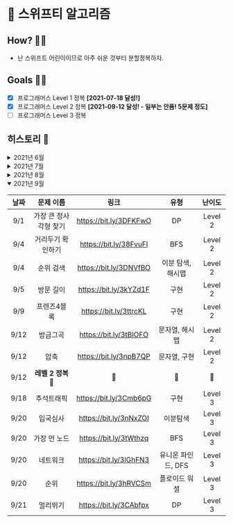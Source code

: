 # 🦅 스위프티 알고리즘

## How? 💁🏻

- 난 스위프트 어린이이므로 아주 쉬운 것부터 분할정복하자.

## Goals 🏃🏻

- [x] 프로그래머스 Level 1 정복 **[2021-07-18 달성!]**
- [x] 프로그래머스 Level 2 정복 **[2021-09-12 달성! - 일부는 안품! 5문제 정도]**
- [ ] 프로그래머스 Level 3 정복

## 히스토리 🐾

<details >
<summary>2021년 6월</summary>

| 날짜 |     문제 이름      |          링크          |    유형    | 난이도  |
| :--: | :----------------: | :--------------------: | :--------: | :-----: |
| 6/29 |   키패드 누르기    | https://bit.ly/3w0ELB7 |    구현    | Level 1 |
| 6/29 | 약수의 개수와 덧셈 | https://bit.ly/2UPtcjr | 구현, 수학 | Level 1 |
| 6/30 |      k번째 수      | https://bit.ly/2UhAIU4 |    구현    | Level 1 |

</details>

<details>
<summary>2021년 7월</summary>

| 날짜 |          문제 이름           |          링크          |       유형       | 난이도  |
| :--: | :--------------------------: | :--------------------: | :--------------: | :-----: |
| 7/1  |       직사각형 별찍기        | https://bit.ly/3waN9Os |       구현       | Level 1 |
| 7/13 |         음양 더하기          | https://bit.ly/3B7W1IH |       구현       | Level 1 |
| 7/14 |           모의고사           | https://bit.ly/3ki4D9j |     완전탐색     | Level 1 |
| 7/15 |     크레인 인형뽑기 게임     | https://bit.ly/2VKVZpR |    스택, 구현    | Level 1 |
| 7/16 |            체육복            | https://bit.ly/3xN3v1o |      그리디      | Level 1 |
| 7/17 |             내적             | https://bit.ly/3kx32N5 |       구현       | Level 1 |
| 7/17 |          소수만들기          | https://bit.ly/3xLMh4J |     완전탐색     | Level 1 |
| 7/17 |     순자 문자열과 영단어     | https://bit.ly/3kup3My |      문자열      | Level 1 |
| 7/17 |       신규 아이디 추천       | https://bit.ly/3z92H7g |   문자열, 구현   | Level 1 |
| 7/17 | 로또의 최고 순위와 최저 순위 | https://bit.ly/3xN3v1o |       구현       | Level 1 |
| 7/17 |         3진법 뒤집기         | https://bit.ly/3krUrv6 |       구현       | Level 1 |
| 7/17 |             예산             | https://bit.ly/3Bh3aqa |      그리디      | Level 1 |
| 7/17 |     두 개 뽑아서 더하기      | https://bit.ly/3ktt6c4 |  완전탐색, 해시  | Level 1 |
| 7/17 |     가운데 글자 가져오기     | https://bit.ly/3wMOmvC |      문자열      | Level 1 |
| 7/17 |            실패율            | https://bit.ly/3B5WJG6 |       구현       | Level 1 |
| 7/17 |    수박수박수박수박수박수    | https://bit.ly/3xHvHTr |       구현       | Level 1 |
| 7/17 |      문자열 다루기 기본      | https://bit.ly/2VXfvj7 |      문자열      | Level 1 |
| 7/17 |  나누어 떨어지는 숫자 배열   | https://bit.ly/3z6Cgzd |     배열처리     | Level 1 |
| 7/17 |           비밀지도           | https://bit.ly/3wGAbs8 | 문자열, 비트연산 | Level 1 |
| 7/17 |      두 정수 사이의 합       | https://bit.ly/3z4R0yD |       구현       | Level 1 |
| 7/17 |    문잘열 내 p와 y의 개수    | https://bit.ly/3hLnzfd |      문자열      | Level 1 |
| 7/17 |         행렬의 덧샘          | https://bit.ly/3wMGmLa |  구현, 배열처리  | Level 1 |
| 7/17 | 문자열 내림차순으로 배치하기 | https://bit.ly/3xPdrr8 |   문자열, 정렬   | Level 1 |
| 7/17 | 문자열 내 마음대로 정렬하기  | https://bit.ly/3B80afD |   문자열, 정렬   | Level 1 |
| 7/17 |           소수찾기           | https://bit.ly/3B82X8B |    수학, 구현    | Level 1 |
| 7/17 |    제일 작은 수 제거하기     | https://bit.ly/3hN1gFQ |  구현, 배열처리  | Level 1 |
| 7/17 |         짝수와 홀수          | https://bit.ly/3ksWfUB |       구현       | Level 1 |
| 7/17 |         평균 구하기          | https://bit.ly/2Ude8MH |       구현       | Level 1 |
| 7/17 |  정수 내림차순으로 배치하기  | https://bit.ly/3rfDxkN |       정렬       | Level 1 |
| 7/17 |        자릿수 더하기         | https://bit.ly/3ilB7wX |       구현       | Level 1 |
| 7/17 |     서울에서 김서방 찾기     | https://bit.ly/36J829m |     배열처리     | Level 1 |
| 7/17 | x만큼 간격이 있는 n개의 숫자 | https://bit.ly/3etOjyH |       구현       | Level 1 |
| 7/17 |    문자열을 정수로 바꾸기    | https://bit.ly/2VXAJ0h |       구현       | Level 1 |
| 7/17 | 자연수 뒤집어 배열로 만들기  | https://bit.ly/3z9v71e |       구현       | Level 1 |
| 7/17 |      핸드폰 번호 가리기      | https://bit.ly/3ktzz6L |      문자열      | Level 1 |
| 7/17 |       정수 제곱근 판별       | https://bit.ly/3xMNKaF |       구현       | Level 1 |
| 7/17 |           시저암호           | https://bit.ly/36I3wrz |       구현       | Level 1 |
| 7/17 |      이상한 문자 만들기      | https://bit.ly/3BejNTf |       구현       | Level 1 |
| 7/17 |          약수의 합           | https://bit.ly/3z9gMlf |    구현, 수학    | Level 1 |
| 7/17 |   최대공약수와 최소공배수    | https://bit.ly/3evYAKF |    구현, 수학    | Level 1 |
| 7/18 |           다트게임           | https://bit.ly/3zbdBcI |       구현       | Level 1 |
| 7/18 |            2016년            | https://bit.ly/3ewXVIZ |       구현       | Level 1 |
| 7/18 |      **레벨 1 정복 🎉**      |           🎉           |        🎉        |   🎉    |
| 7/18 |       짝지어 제거하기        | https://bit.ly/3rpdtnl |       스택       | Level 2 |
| 7/20 |            프린터            | https://bit.ly/3Boeukg |        덱        | Level 2 |
| 7/21 |          가장 큰 수          | https://bit.ly/3Brcmbl |       정렬       | Level 2 |
| 7/24 |          오픈채팅방          | https://bit.ly/2VauRAk |      해시맵      | Level 2 |
| 7/24 |           타겟넘버           | https://bit.ly/3kPJB2d |     DFS/BFS      | Level 2 |
| 7/24 |           기능개발           | https://bit.ly/3y8Kyqo |       스택       | Level 2 |
| 7/24 |          소수 찾기           | https://bit.ly/3x1jDew |  완전탐색, 조합  | Level 2 |
| 7/24 |          괄호 변환           | https://bit.ly/3hYhUCq |   구현, 문자열   | Level 2 |
| 7/24 |         큰 수 만들기         | https://bit.ly/36UQhUJ |   구현, 문자열   | Level 2 |
| 7/25 |      다리를 지나는 트럭      | https://bit.ly/3zwdo47 |     구현, 덱     | Level 2 |
| 7/25 |             배달             | https://bit.ly/3y6cNWq | BFS, 다익스트라  | Level 2 |
| 7/31 |        괄호 회전하기         | https://bit.ly/2V0SknW |     구현, 덱     | Level 2 |
| 7/31 |             카펫             | https://bit.ly/2V07MRf |     구현, 덱     | Level 2 |
| 7/31 |         올바른 괄호          | https://bit.ly/3ymS4y0 |       구현       | Level 2 |

</details>

<details>
<summary>2021년 8월</summary>

| 날짜 |        문제 이름        |          링크          |      유형       | 난이도  |
| :--: | :---------------------: | :--------------------: | :-------------: | :-----: |
| 8/16 |         H-Index         | https://bit.ly/2UlXb2B | 정렬, 이분탐색  | Level 2 |
| 8/16 |      영어 끝말잇기      | https://bit.ly/3k1b4Ma |  구현, 문자열   | Level 2 |
| 8/20 |      다음 큰 숫자       | https://bit.ly/3mhE7Os |      구현       | Level 2 |
| 8/20 |     최댓값과 최솟값     | https://bit.ly/3AOe4m6 |      구현       | Level 2 |
| 8/20 |        땅따먹기         | https://bit.ly/3gBHmwL |       DP        | Level 2 |
| 8/22 |      최솟값 만들기      | https://bit.ly/3z4hiBo |  정렬, 그리디   | Level 2 |
| 8/24 |       피보나치 수       | https://bit.ly/3B2LWM2 |       DP        | Level 2 |
| 8/24 | JadenCase 문자열 만들기 | https://bit.ly/3B6v5I9 |     문자열      | Level 2 |
| 8/24 |    N개의 최소공배수     | https://bit.ly/3kpgwJj |      수학       | Level 2 |
| 8/26 |  2개 이하로 다른 비트   | https://bit.ly/3gAjzgA |    비트연산     | Level 2 |
| 8/26 |          튜플           | https://bit.ly/2WoHg47 |      구현       | Level 2 |
| 8/29 |       메뉴 리뉴얼       | https://bit.ly/3yoNxKr |      조합       | Level 2 |
| 8/29 |       n진수 게임        | https://bit.ly/3kByQ1B |      구현       | Level 2 |
| 8/29 |   이진 변환 반복하기    | https://bit.ly/2Wwin6P | 구현, 진수 변환 | Level 2 |
| 8/29 |          캐시           | https://bit.ly/3zrTXd8 |      구현       | Level 2 |
| 8/29 |         후보키          | https://bit.ly/3Dv417o |      구현       | Level 2 |
| 8/30 |     뉴스 클러스터링     | https://bit.ly/3jtgIrJ |      구현       | Level 2 |
| 8/31 |       수식 최대화       | https://bit.ly/3t1mNyA |      구현       | Level 2 |

</details>

<details open>
<summary>2021년 9월</summary>

| 날짜 |       문제 이름       |          링크          |        유형        | 난이도  |
| :--: | :-------------------: | :--------------------: | :----------------: | :-----: |
| 9/1  | 가장 큰 정사각형 찾기 | https://bit.ly/3DFKFwO |         DP         | Level 2 |
| 9/4  |   거리두기 확인하기   | https://bit.ly/38FvuFl |        BFS         | Level 2 |
| 9/4  |       순위 검색       | https://bit.ly/3DNVfBO | 이분 탐색, 해시맵  | Level 2 |
| 9/5  |       방문 길이       | https://bit.ly/3kYZd1F |        구현        | Level 2 |
| 9/9  |      프렌즈4블록      | https://bit.ly/3ttrcKL |        구현        | Level 2 |
| 9/12 |       방금그곡        | https://bit.ly/3tBlOFO |   문자열, 해시맵   | Level 2 |
| 9/12 |         압축          | https://bit.ly/3npB7QP |    문자열, 구현    | Level 2 |
| 9/12 |  **레벨 2 정복 🎉**   |           🎉           |         🎉         |   🎉    |
| 9/18 |      추석트래픽       | https://bit.ly/3Cmb6pG |        구현        | Level 3 |
| 9/20 |       입국심사        | https://bit.ly/3nNxZOI |      이분탐색      | Level 3 |
| 9/20 |     가장 먼 노드      | https://bit.ly/3tWthzq |        BFS         | Level 3 |
| 9/20 |       네트워크        | https://bit.ly/3lGhFN3 | 유니온 파인드, DFS | Level 3 |
| 9/20 |         순위          | https://bit.ly/3hRVCSm |   플로이드 워셜    | Level 3 |
| 9/21 |       멀리뛰기        | https://bit.ly/3CAbfpx |         DP         | Level 3 |

</details>
